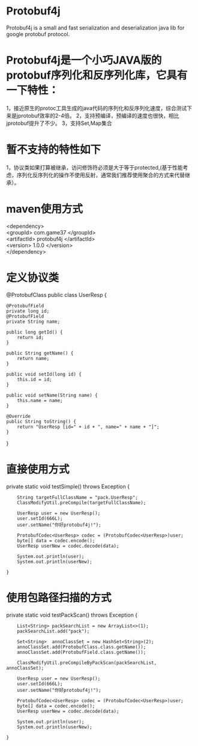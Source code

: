 # Protobuf4j

Protobuf4j is a small and fast  serialization and deserialization java lib for google protobuf protocol.

# Protobuf4j是一个小巧JAVA版的protobuf序列化和反序列化库，它具有一下特性：

1，接近原生的protoc工具生成的java代码的序列化和反序列化速度，综合测试下来是jprotobuf效率的2-4倍。
2，支持预编译，预编译的速度也很快，相比jprotobuf提升了不少。
3，支持Set,Map集合

# 暂不支持的特性如下

1，协议类如果打算被继承，访问修饰符必须是大于等于protected,(基于性能考虑，序列化反序列化的操作不使用反射，通常我们推荐使用聚合的方式来代替继承）。

# maven使用方式

  &lt;dependency&gt;<br/>
    	  &lt;groupId&gt; com.game37 &lt;/groupId&gt;<br/>
		  &lt;artifactId&gt; protobuf4j &lt;/artifactId&gt;<br/>
		  &lt;version&gt; 1.0.0 &lt;/version&gt;<br/>
  &lt;/dependency><br/>
  
# 定义协议类

@ProtobufClass
public class UserResp {
	
	@ProtobufField
	private long id;
	@ProtobufField
	private String name;
		
	public long getId() {
		return id;
	}

	public String getName() {
		return name;
	}

	public void setId(long id) {
		this.id = id;
	}

	public void setName(String name) {
		this.name = name;
	}

	@Override
	public String toString() {
		return "UserResp [id=" + id + ", name=" + name + "]";
	}
}
  
# 直接使用方式

  private static void testSimple() throws Exception {
		
		String targetFullClassName = "pack.UserResp";
		ClassModifyUtil.preCompile(targetFullClassName);
		
		UserResp user = new UserResp();
		user.setId(666L);
		user.setName("你好protobuf4j!");
		
		ProtobufCodec<UserResp> codec = (ProtobufCodec<UserResp>)user;
		byte[] data = codec.encode();
		UserResp userNew = codec.decode(data);
		
		System.out.println(user);
		System.out.println(userNew);
				
	}
  
  # 使用包路径扫描的方式
  
  private static void testPackScan() throws Exception {
		
		
		List<String> packSearchList = new ArrayList<>(1);
		packSearchList.add("pack");
		
		Set<String>  annoClassSet = new HashSet<String>(2);
		annoClassSet.add(ProtobufClass.class.getName());
		annoClassSet.add(ProtobufField.class.getName());
		
		ClassModifyUtil.preCompileByPackScan(packSearchList, annoClassSet);
		
		UserResp user = new UserResp();
		user.setId(666L);
		user.setName("你好protobuf4j!");
		
		ProtobufCodec<UserResp> codec = (ProtobufCodec<UserResp>)user;
		byte[] data = codec.encode();
		UserResp userNew = codec.decode(data);
		
		System.out.println(user);
		System.out.println(userNew);
				
	}


